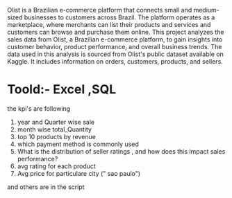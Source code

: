 Olist is a Brazilian e-commerce platform that connects small and medium-sized businesses to customers across Brazil. The platform operates as a marketplace, where merchants can list their products and services and customers can browse and purchase them online.
This project analyzes the sales data from Olist, a Brazilian e-commerce platform, to gain insights into customer behavior, product performance, and overall business trends.
The data used in this analysis is sourced from Olist's public dataset available on Kaggle. It includes information on orders, customers, products, and sellers.
# Toold:- Excel ,SQL

the kpi's are following
1. year and Quarter wise sale
2. month wise total_Quantity
3. top 10 products by revenue
4. which payment method is commonly used
5. What is the distribution of seller ratings , and how does this impact sales performance?
6. avg rating for each product
7. Avg price for particulare city (" sao paulo")

and others are in the script
